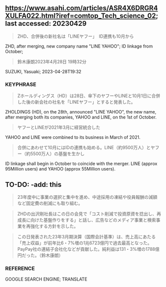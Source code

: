 ## https://www.asahi.com/articles/ASR4X6DRGR4XULFA022.html?iref=comtop_Tech_science_02; last accessed: 20230429

> ZHD、合併後の新社名は「LINEヤフー」　ID連携も10月から

ZHD, after merging, new company name "LINE YAHOO"; ID linkage from October;

> 鈴木康朗2023年4月28日 19時32分

SUZUKI, Yasuaki; 2023-04-28T19:32

### KEYPHRASE

> Zホールディングス（HD）は28日、傘下のヤフーやLINEと10月1日に合併した後の新会社の社名を「LINEヤフー」とすると発表した。

ZHOLDINGS (HD), on the 28th, announced "LINE YAHOO", the new name, after merging both its companies, YAHOO and LINE, on the 1st of October.

> ヤフーとLINEが2021年3月に経営統合した

YAHOO and LINE were combined to its business in March of 2021.

> 合併にあわせて10月にはIDの連携も始める。LINE（約9500万人）とヤフー（約5500万人）の基盤を生かし

ID linkage shall begin in October to coincide with the merger. LINE (approx 95Million users) and YAHOO (approx 55Million users).

## TO-DO: -add: this

> 23年度中に事業の選択と集中を進め、中途採用の凍結や役員報酬の減額など固定費の削減にも取り組む。

> ZHDの出沢剛社長はこの日の会見で「コスト削減で投資原資を捻出し、再成長に向けた基盤作りをする」と話し、広告などのメディア事業と検索事業を再強化する方針を示した。

> この日発表された23年3月期決算（国際会計基準）は、売上高にあたる「売上収益」が前年比6・7%増の1兆6723億円で過去最高となった。PayPay社の連結子会社化などが貢献した。純利益は131・3%増の1788億円だった。（鈴木康朗）

### REFERENCE

GOOGLE SEARCH ENGINE; TRANSLATE
